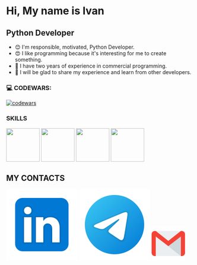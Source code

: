 Hi, My name is Ivan
============================================================================================================================

Python Developer 
----------------

* 😊 I'm responsible, motivated, Python Developer.
* 😍 I like programming because it's interesting for me to create something.
* 🐞 I have two years of experience in commercial programming.
* 👯 I will be glad to share my experience and learn from other developers.

### 💻 CODEWARS:
[![codewars](https://www.codewars.com/users/Infinity228007/badges/large)](https://www.codewars.com/users/Infinity228007)

### SKILLS
[<img src="https://raw.githubusercontent.com/danielcranney/readme-generator/main/public/icons/skills/python-colored.svg" width="90px" height="90px">](https://www.python.org/)
[<img src="https://raw.githubusercontent.com/danielcranney/readme-generator/main/public/icons/skills/html5-colored.svg" width="90px" height="90px">](https://developer.mozilla.org/en-US/docs/Glossary/HTML5)
[<img src="https://raw.githubusercontent.com/danielcranney/readme-generator/main/public/icons/skills/css3-colored.svg" width="90px" height="90px">](https://www.w3.org/TR/CSS/#css)
[<img src="https://raw.githubusercontent.com/danielcranney/readme-generator/main/public/icons/skills/django-colored.svg" width="90px" height="90px">](https://www.djangoproject.com/)

## MY CONTACTS
[<img src="./svg/Linkedin.svg">](https://www.linkedin.com/in/%D0%B8%D0%B2%D0%B0%D0%BD-%D0%BF%D0%BE%D1%80%D0%BE%D0%B7%D0%BE%D0%B2-b28a2b297/?lipi=urn%3Ali%3Apage%3Ad_flagship3_feed%3BwZTy%2FzsOTZmdUJpNWz5CvA%3D%3D)
[<img src="./svg/telegram.svg">](https://t.me/ivanporozov)
[<img src="./svg/gmail.svg" width="90px" height="90px">](mailto:porozovivan090@gmail.com)

